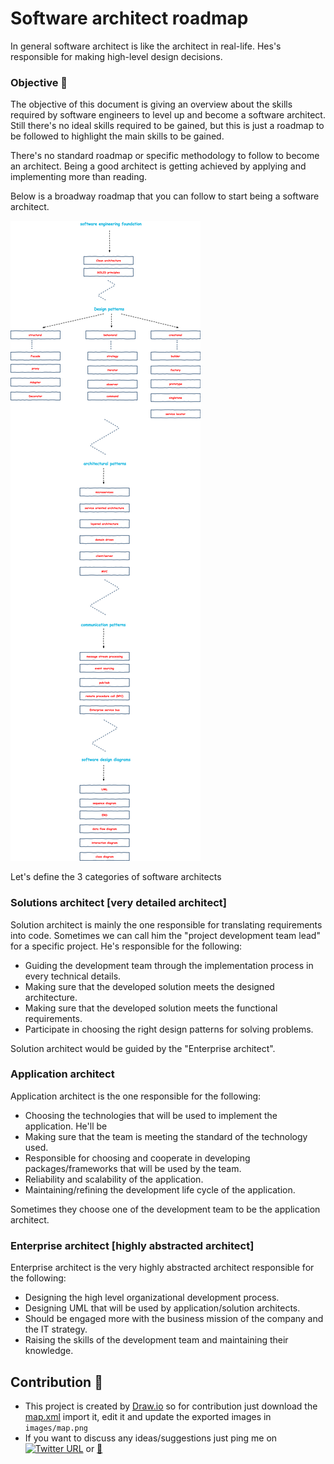 Software architect roadmap 
==========================
In general software architect is like the architect in real-life. 
Hes's responsible for making high-level design decisions. 

### Objective :triangular_flag_on_post:
The objective of this document is giving an overview about the skills required by software engineers to level up and become a software architect.
Still there's no ideal skills required to be gained, but this is just a roadmap to be followed to highlight the main skills to be gained.

There's no standard roadmap or specific methodology to follow to become an architect. 
Being a good architect is getting achieved by applying and implementing more than reading.

Below is a broadway roadmap that you can follow to start being a software architect.

![map](images/map.png)


Let's define the 3 categories of software architects

### Solutions architect [very detailed architect]
Solution architect is mainly the one responsible for translating requirements into code. 
Sometimes we can call him the "project development team lead" for a specific project.
He's responsible for the following:
- Guiding the development team through the implementation process in every technical details.
- Making sure that the developed solution meets the designed architecture.
- Making sure that the developed solution meets the functional requirements.
- Participate in choosing the right design patterns for solving problems.

Solution architect would be guided by the "Enterprise architect".

### Application architect
Application architect is the one responsible for the following: 
- Choosing the technologies that will be used to implement the application. He'll be 
- Making sure that the team is meeting the standard of the technology used.
- Responsible for choosing and cooperate in developing packages/frameworks that will be used by the team.
- Reliability and scalability of the application.
- Maintaining/refining the development life cycle of the application.

Sometimes they choose one of the development team to be the application architect.

### Enterprise architect [highly abstracted architect]
Enterprise architect is the very highly abstracted architect responsible for the following:
- Designing the high level organizational development process.
- Designing UML that will be used by application/solution architects.
- Should be engaged more with the business mission of the company and the IT strategy.
- Raising the skills of the development team and maintaining their knowledge.

## Contribution :muscle:
- This project is created by [Draw.io](https://draw.io/) so for contribution just download the [map.xml](files/map.xml) import it, edit it and update the exported images in `images/map.png`
- If you want to discuss any ideas/suggestions just ping me on [![Twitter URL](https://img.shields.io/twitter/url/https/twitter.com/AlaaAttya.svg?style=social&label=Follow%20%40AlaaAttya)](https://twitter.com/AlaaAttya) or [:email:](mailto:alaa.attya91@gmail.com)